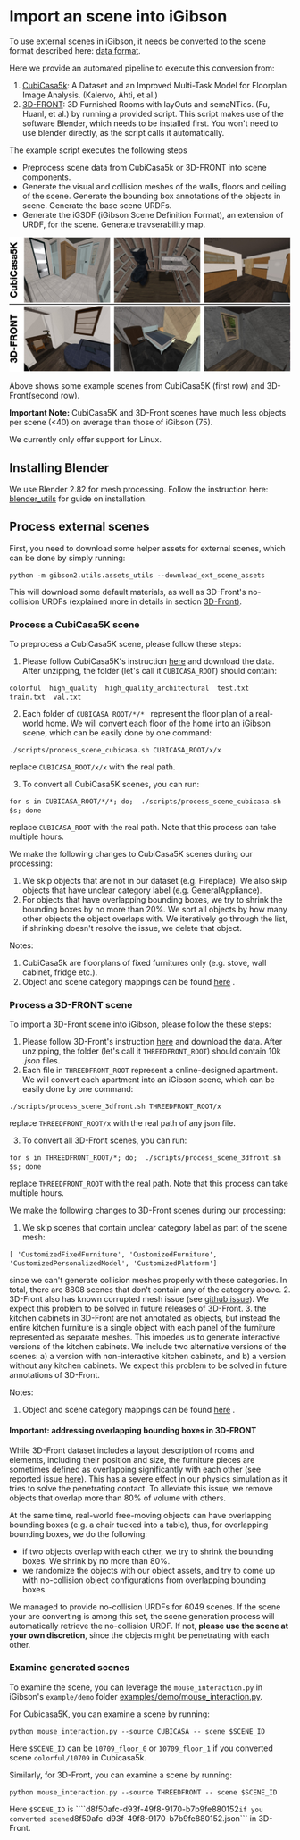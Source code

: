 # Import an scene into iGibson

To use external scenes in iGibson, it needs be converted to the scene format described here: [data format](../README.md).

Here we provide an automated pipeline to execute this conversion from:
1. [CubiCasa5k](https://github.com/CubiCasa/CubiCasa5k): A Dataset and an Improved Multi-Task Model for Floorplan Image Analysis. (Kalervo, Ahti, et al.)
2. [3D-FRONT](https://tianchi.aliyun.com/specials/promotion/alibaba-3d-scene-dataset): 3D Furnished Rooms with layOuts and semaNTics. (Fu, Huanl, et al.)
by running a provided script. This script makes use of the software Blender, which needs to be installed first. You won't need to use blender directly, as the script calls it automatically.

The example script executes the following steps
- Preprocess scene data from CubiCasa5k or 3D-FRONT into scene components.
- Generate the visual and collision meshes of the walls, floors and ceiling of the scene. Generate the bounding box annotations of the objects in scene. Generate the base scene URDFs.
- Generate the iGSDF (iGibson Scene Definition Format), an extension of URDF, for the scene. Generate travserability map.

![ignition_toy](images/ext_scenes.jpg)

Above shows some example scenes from CubiCasa5K (first row) and 3D-Front(second row).

**Important Note:** CubiCasa5K and 3D-Front scenes have much less objects per scene (<40) on average than those of iGibson (75).  

We currently only offer support for Linux.

## Installing Blender

We use Blender 2.82 for mesh processing. Follow the instruction here: [blender_utils](../blender_utils/) for guide on installation.

## Process external scenes

First, you need to download some helper assets for external scenes, which can be done by simply running:
```
python -m gibson2.utils.assets_utils --download_ext_scene_assets
```
This will download some default materials, as well as 3D-Front's no-collision URDFs (explained more in details in section [3D-Front)](#important:-addressing-overlapping-bounding-boxes-in-3d-front).

### Process a CubiCasa5K scene

To preprocess a CubiCasa5K scene, please follow these steps:
1. Please follow CubiCasa5K's instruction [here](https://github.com/CubiCasa/CubiCasa5k#dataset) and download the data. After unzipping, the folder (let's call it ```CUBICASA_ROOT```) should contain:
```
colorful  high_quality  high_quality_architectural  test.txt  train.txt  val.txt
``` 

2. Each folder of ```CUBICASA_ROOT/*/* ``` represent the floor plan of a real-world home. We will convert each floor of the home into an iGibson scene, which can be easily done by one command:
```
./scripts/process_scene_cubicasa.sh CUBICASA_ROOT/x/x
```
replace ```CUBICASA_ROOT/x/x``` with the real path.

3. To convert all CubiCasa5K scenes, you can run:
```
for s in CUBICASA_ROOT/*/*; do;  ./scripts/process_scene_cubicasa.sh $s; done
```
replace ```CUBICASA_ROOT``` with the real path. Note that this process can take  multiple hours.

We make the following changes to CubiCasa5K scenes during our processing:
1. We skip objects that are not in our dataset (e.g. Fireplace). We also skip objects that have unclear category label (e.g. GeneralAppliance).
2. For objects that have overlapping bounding boxes, we try to shrink the bounding boxes by no more than 20%. We sort all objects by how many other objects the object overlaps with. We iteratively go through the list, if shrinking doesn't resolve the issue, we delete that object.

Notes:
1. CubiCasa5k are floorplans of fixed furnitures only (e.g. stove, wall cabinet, fridge etc.). 
2. Object and scene category mappings can be found [here](scripts/utils/semantics.py) .

### Process a 3D-FRONT scene

To import a 3D-Front scene into iGibson, please follow the these steps:
1. Please follow 3D-Front's instruction [here](https://tianchi.aliyun.com/specials/promotion/alibaba-3d-scene-dataset#download) and download the data. After unzipping, the folder (let's call it ```THREEDFRONT_ROOT```) should contain 10k *.json* files.
2. Each file in ```THREEDFRONT_ROOT``` represent a online-designed apartment. We will convert each apartment into an iGibson scene, which can be easily done by one command:
```
./scripts/process_scene_3dfront.sh THREEDFRONT_ROOT/x
```
replace ```THREEDFRONT_ROOT/x``` with the real path of any json file.

3. To convert all 3D-Front scenes, you can run:
```
for s in THREEDFRONT_ROOT/*; do;  ./scripts/process_scene_3dfront.sh $s; done
```
replace ```THREEDFRONT_ROOT``` with the real path. Note that this process can take multiple hours.

We make the following changes to 3D-Front scenes during our processing:
1. We skip scenes that contain unclear category label as part of the scene mesh:
```
[ 'CustomizedFixedFurniture', 'CustomizedFurniture', 'CustomizedPersonalizedModel', 'CustomizedPlatform']
```
since we can't generate collision meshes properly with these categories. In total, there are 8808 scenes that don't contain any of the category above.
 2. 3D-Front also has known corrupted mesh issue (see [github issue](https://github.com/3D-FRONT-FUTURE/3D-FRONT-ToolBox/issues/2#issuecomment-682678930)). We expect this problem to be solved in future releases of 3D-Front.
3. the kitchen cabinets in 3D-Front are not annotated as objects, but instead the entire kitchen furniture is a single object with each panel of the furniture represented as separate meshes. This impedes us to generate interactive versions of the kitchen cabinets. We include two alternative versions of the scenes: a) a version with non-interactive kitchen cabinets, and b) a version without any kitchen cabinets. We expect this problem to be solved in future annotations of 3D-Front.
 
Notes:
1.  Object and scene category mappings can be found [here](scripts/utils/semantics.py) .

#### Important: addressing overlapping bounding boxes in 3D-FRONT

While 3D-Front dataset includes a layout description of rooms and elements, including their position and size, the furniture pieces are sometimes defined as overlapping significantly with each other (see reported issue [here](https://github.com/3D-FRONT-FUTURE/3D-FRONT-ToolBox/issues/4)). This has a severe effect in our physics simulation as it tries to solve the penetrating contact. To alleviate this issue, we remove objects that overlap more than 80% of volume with others. 

At the same time, real-world free-moving objects can have overlapping bounding boxes (e.g. a chair tucked into a table), thus, for overlapping bounding boxes, we do the following:
- if two objects overlap with each other, we try to shrink the bounding boxes. We shrink by no more than 80%.
- we randomize the objects with our object assets, and try to come up with no-collision object configurations from overlapping bounding boxes. 

We managed to provide no-collision URDFs for 6049 scenes.  If the scene your are converting is among this set, the scene generation process will automatically retrieve the no-collision URDF. If not, **please use the scene at your own discretion**, since the objects might be penetrating with each other.


### Examine generated scenes

To examine the scene, you can leverage the ```mouse_interaction.py``` in iGibson's ```example/demo``` folder [examples/demo/mouse_interaction.py](https://github.com/StanfordVL/iGibson/blob/master/examples/demo/mouse_interaction.py). 

For Cubicasa5K, you can examine a scene by running:
```
python mouse_interaction.py --source CUBICASA -- scene $SCENE_ID
```
Here ```$SCENE_ID``` can be ```10709_floor_0``` or ```10709_floor_1``` if you converted scene ```colorful/10709``` in Cubicasa5k.

Similarly, for 3D-Front, you can examine a scene by running:
```
python mouse_interaction.py --source THREEDFRONT -- scene $SCENE_ID
```
Here ```$SCENE_ID``` is ````d8f50afc-d93f-49f8-9170-b7b9fe880152``` if you converted scene ```d8f50afc-d93f-49f8-9170-b7b9fe880152.json``` in 3D-Front.


